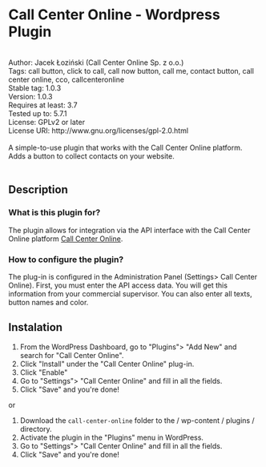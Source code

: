 # Call Center Online - Wordpress Plugin

<br />
Author: Jacek Łoziński (Call Center Online Sp. z o.o.)<br />
Tags: call button, click to call, call now button, call me, contact button, call center online, cco, callcenteronline<br />
Stable tag: 1.0.3<br />
Version: 1.0.3<br />
Requires at least: 3.7<br />
Tested up to: 5.7.1<br />
License: GPLv2 or later<br />
License URI: http://www.gnu.org/licenses/gpl-2.0.html<br />
<br />
A simple-to-use plugin that works with the Call Center Online platform. Adds a button to collect contacts on your website.<br />
<br />

## Description

### What is this plugin for?

The plugin allows for integration via the API interface with the Call Center Online platform [Call Center Online](https://callcenteronline.pl).

### How to configure the plugin?

The plug-in is configured in the Administration Panel (Settings> Call Center Online).
First, you must enter the API access data. You will get this information from your commercial supervisor.
You can also enter all texts, button names and color.

## Instalation

1. From the WordPress Dashboard, go to "Plugins"> "Add New" and search for "Call Center Online".
2. Click "Install" under the "Call Center Online" plug-in.
3. Click "Enable"
4. Go to "Settings"> "Call Center Online" and fill in all the fields.
5. Click "Save" and you're done!

or

1. Download the `call-center-online` folder to the / wp-content / plugins / directory.
2. Activate the plugin in the "Plugins" menu in WordPress.
3. Go to "Settings"> "Call Center Online" and fill in all the fields.
4. Click "Save" and you're done!

